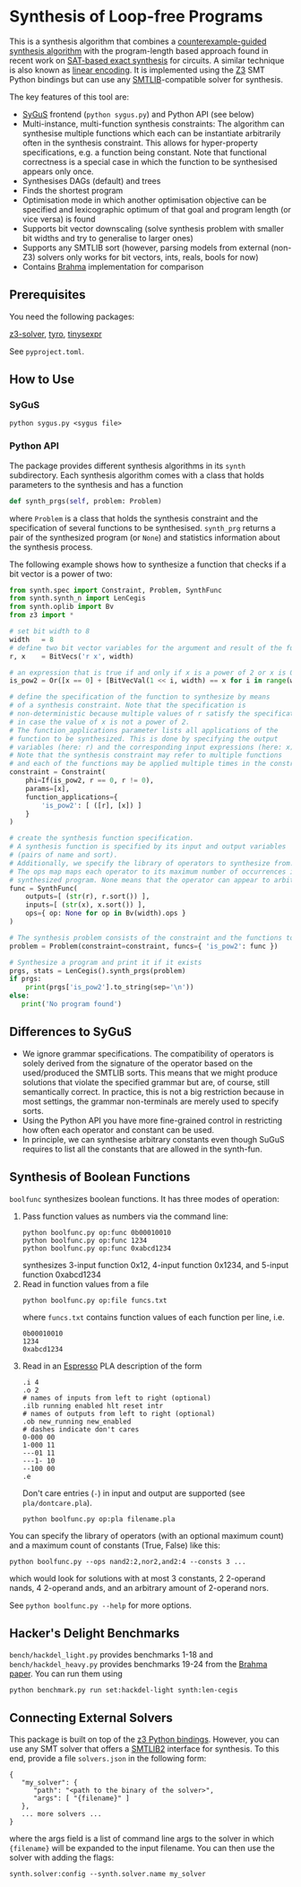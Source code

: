 # Synthesis of Loop-free Programs

This is a synthesis algorithm that combines a [counterexample-guided synthesis algorithm](https://susmitjha.github.io/papers/pldi11.pdf) with the program-length based approach found in recent work on [SAT-based exact synthesis](https://infoscience.epfl.ch/record/271569/files/WH-IEEE-SAT-Based.pdf) for circuits.
A similar technique is also known as [linear encoding](https://github.com/lorisdanto/cse291-program-synthesis-loris).
It is implemented using the [Z3](https://github.com/Z3Prover/z3) SMT Python bindings but can use any [SMTLIB](https://www.smtlib.org)-compatible solver for synthesis.

The key features of this tool are:
- [SyGuS](https://sygus-org.github.io/assets/pdf/SyGuS-IF_2.1.pdf) frontend (`python sygus.py`) and Python API (see below)
- Multi-instance, multi-function synthesis constraints:
  The algorithm can synthesise multiple functions which each can be instantiate arbitrarily often in the synthesis constraint.
  This allows for hyper-property specifications, e.g. a function being constant.
  Note that functional correctness is a special case in which the function to be synthesised appears only once.
- Synthesises DAGs (default) and trees
- Finds the shortest program
- Optimisation mode in which another optimisation objective can be specified and lexicographic optimum of that goal and program length (or vice versa) is found
- Supports bit vector downscaling (solve synthesis problem with smaller bit widths and try to generalise to larger ones)
- Supports any SMTLIB sort (however, parsing models from external (non-Z3) solvers only works for bit vectors, ints, reals, bools for now)
- Contains [Brahma](https://susmitjha.github.io/papers/pldi11.pdf) implementation for comparison

## Prerequisites

You need the following packages:

[z3-solver](https://pypi.org/project/z3-solver/),
[tyro](https://pypi.org/project/tyro/),
[tinysexpr](https://github.com/shack/tinysexpr)

See `pyproject.toml`.

## How to Use

### SyGuS

```
python sygus.py <sygus file>
```

### Python API

The package provides different synthesis algorithms in its `synth` subdirectory.
Each synthesis algorithm comes with a class that holds parameters to the synthesis and has a function
```Python
def synth_prgs(self, problem: Problem)
```
where `Problem` is a class that holds the synthesis constraint and the specification of several functions to be synthesised.
`synth_prg` returns a pair of the synthesized program (or `None`) and statistics information about the synthesis process.

The following example shows how to synthesize a function that checks if a bit vector is a power of two:
```Python
from synth.spec import Constraint, Problem, SynthFunc
from synth.synth_n import LenCegis
from synth.oplib import Bv
from z3 import *

# set bit width to 8
width   = 8
# define two bit vector variables for the argument and result of the function
r, x    = BitVecs('r x', width)

# an expression that is true if and only if x is a power of 2 or x is 0
is_pow2 = Or([x == 0] + [BitVecVal(1 << i, width) == x for i in range(width)])

# define the specification of the function to synthesize by means
# of a synthesis constraint. Note that the specification is
# non-deterministic because multiple values of r satisfy the specification
# in case the value of x is not a power of 2.
# The function_applications parameter lists all applications of the
# function to be synthesized. This is done by specifying the output
# variables (here: r) and the corresponding input expressions (here: x).
# Note that the synthesis constraint may refer to multiple functions
# and each of the functions may be applied multiple times in the constraint.
constraint = Constraint(
    phi=If(is_pow2, r == 0, r != 0),
    params=[x],
    function_applications={
        'is_pow2': [ ([r], [x]) ]
    }
)

# create the synthesis function specification.
# A synthesis function is specified by its input and output variables
# (pairs of name and sort).
# Additionally, we specify the library of operators to synthesize from.
# The ops map maps each operator to its maximum number of occurrences in the
# synthesized program. None means that the operator can appear to arbitrary often.
func = SynthFunc(
    outputs=[ (str(r), r.sort()) ],
    inputs=[ (str(x), x.sort()) ],
    ops={ op: None for op in Bv(width).ops }
)

# The synthesis problem consists of the constraint and the functions to synthesise.
problem = Problem(constraint=constraint, funcs={ 'is_pow2': func })

# Synthesize a program and print it if it exists
prgs, stats = LenCegis().synth_prgs(problem)
if prgs:
    print(prgs['is_pow2'].to_string(sep='\n'))
else:
   print('No program found')
```

## Differences to SyGuS

- We ignore grammar specifications.
  The compatibility of operators is solely derived from the signature of the operator based on the used/produced the SMTLIB sorts.
  This means that we might produce solutions that violate the specified grammar but are, of course, still semantically correct.
  In practice, this is not a big restriction because in most settings, the grammar non-terminals are merely used to specify sorts.
- Using the Python API you have more fine-grained control in restricting how often each operator and constant can be used.
- In principle, we can synthesise arbitrary constants even though SuGuS requires to list all the constants that are allowed in the synth-fun.

## Synthesis of Boolean Functions

`boolfunc` synthesizes boolean functions. It has three modes of operation:
1. Pass function values as numbers via the command line:
   ```
   python boolfunc.py op:func 0b00010010
   python boolfunc.py op:func 1234
   python boolfunc.py op:func 0xabcd1234
   ```
   synthesizes 3-input function 0x12, 4-input function 0x1234, and 5-input function 0xabcd1234
2. Read in function values from a file
   ```
   python boolfunc.py op:file funcs.txt
   ```
   where `funcs.txt` contains function values of each function per line, i.e.
   ```
   0b00010010
   1234
   0xabcd1234
   ```
3. Read in an [Espresso](https://raw.githubusercontent.com/JackHack96/logic-synthesis/espresso/doc/espresso5.pdf) PLA description of the form
   ```
   .i 4
   .o 2
   # names of inputs from left to right (optional)
   .ilb running enabled hlt reset intr
   # names of outputs from left to right (optional)
   .ob new_running new_enabled
   # dashes indicate don't cares
   0-000 00
   1-000 11
   ---01 11
   ---1- 10
   --100 00
   .e
   ```
   Don't care entries (`-`) in input and output are supported (see `pla/dontcare.pla`).
   ```
   python boolfunc.py op:pla filename.pla
   ```

You can specify the library of operators (with an optional maximum count) and a maximum count of constants (True, False) like this:
```
python boolfunc.py --ops nand2:2,nor2,and2:4 --consts 3 ...
```
which would look for solutions with at most 3 constants, 2 2-operand nands, 4 2-operand ands, and an arbitrary amount of 2-operand nors.

See `python boolfunc.py --help` for more options.

## Hacker's Delight Benchmarks

`bench/hackdel_light.py` provides benchmarks 1-18 and `bench/hackdel_heavy.py` provides benchmarks 19-24 from the [Brahma paper](https://susmitjha.github.io/papers/pldi11.pdf).
You can run them using
```
python benchmark.py run set:hackdel-light synth:len-cegis
```

## Connecting External Solvers

This package is built on top of the [z3 Python bindings](https://z3prover.github.io/api/html/namespacez3py.html).
However, you can use any SMT solver that offers a [SMTLIB2](https://smt-lib.org/) interface for synthesis.
To this end, provide a file `solvers.json` in the following form:
```
{
   "my_solver": {
      "path": "<path to the binary of the solver>",
      "args": [ "{filename}" ]
   },
   ... more solvers ...
}
```
where the args field is a list of command line args to the solver in which `{filename}` will be expanded to the input filename.
You can then use the solver with adding the flags:
```
synth.solver:config --synth.solver.name my_solver
```
